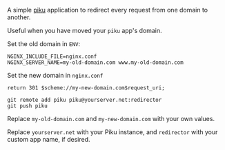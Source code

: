 A simple [piku](https://github.com/piku/piku) application to redirect every request from one domain to another.

Useful when you have moved your `piku` app's domain.

Set the old domain in `ENV`:

```
NGINX_INCLUDE_FILE=nginx.conf
NGINX_SERVER_NAME=my-old-domain.com www.my-old-domain.com
```

Set the new domain in `nginx.conf`

```
return 301 $scheme://my-new-domain.com$request_uri;
```

```shell
git remote add piku piku@yourserver.net:redirector
git push piku
```

Replace `my-old-domain.com` and `my-new-domain.com` with your own values.

Replace `yourserver.net` with your Piku instance, and `redirector` with
your custom app name, if desired.
